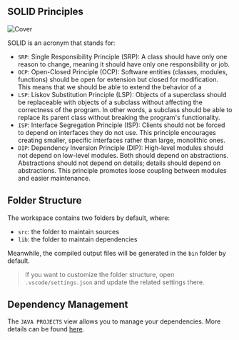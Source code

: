 ## SOLID Principles

![Cover](https://github.com/mman9our/SOLID_Principles/assets/72463762/0c6fc35e-4b5a-4249-ad7c-1cabd5b3352a)

SOLID is an acronym that stands for:

- `SRP`: Single Responsibility Principle (SRP): A class should have only one reason to change, meaning it should have only one responsibility or job.
- `OCP`: Open-Closed Principle (OCP): Software entities (classes, modules, functions) should be open for extension but closed for modification. This means that we should be able to extend the behavior of a
- `LSP`: Liskov Substitution Principle (LSP): Objects of a superclass should be replaceable with objects of a subclass without affecting the correctness of the program. In other words, a subclass should be able to replace its parent class without breaking the program's functionality.
- `ISP`: Interface Segregation Principle (ISP): Clients should not be forced to depend on interfaces they do not use. This principle encourages creating smaller, specific interfaces rather than large, monolithic ones.
- `DIP`: Dependency Inversion Principle (DIP): High-level modules should not depend on low-level modules. Both should depend on abstractions. Abstractions should not depend on details; details should depend on abstractions. This principle promotes loose coupling between modules and easier maintenance.

## Folder Structure

The workspace contains two folders by default, where:

- `src`: the folder to maintain sources
- `lib`: the folder to maintain dependencies

Meanwhile, the compiled output files will be generated in the `bin` folder by default.

> If you want to customize the folder structure, open `.vscode/settings.json` and update the related settings there.

## Dependency Management

The `JAVA PROJECTS` view allows you to manage your dependencies. More details can be found [here](https://github.com/microsoft/vscode-java-dependency#manage-dependencies).
